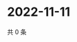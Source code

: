 # 2022-11-11

共 0 条

<!-- BEGIN WEIBO -->
<!-- 最后更新时间 Fri Nov 11 2022 05:00:53 GMT+0800 (China Standard Time) -->

<!-- END WEIBO -->
